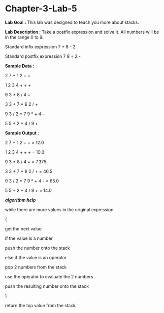 # Chapter-3-Lab-5

**Lab Goal :** This lab was designed to teach you more about stacks.

**Lab Description :** Take a postfix expression and solve it. All numbers will be in the range 0 to 9.  

      

Standard infix expression 7 + 8 - 2

Standard postfix expression 7 8 + 2 -

**Sample Data :** 

      

2 7 + 1 2 + +

1 2 3 4 + + +

9 3 * 8 / 4 +

3 3 + 7 * 9 2 / +

9 3 / 2 * 7 9 * + 4 –

5 5 + 2 * 4 / 9 +

**Sample Output :**

2 7 + 1 2 + + = 12.0

1 2 3 4 + + + = 10.0

9 3 * 8 / 4 + = 7.375

3 3 + 7 * 9 2 / + = 46.5

9 3 / 2 * 7 9 * + 4 - = 65.0

5 5 + 2 * 4 / 9 + = 14.0

**_algorithm help_**

while     there are more values in the original expression

{

get the next value

if the value is a number

push the number onto the stack

else if the value is an operator

pop 2 numbers from the stack

use the operator to evaluate the 2     numbers

push the resulting number onto the     stack

}

return the top value from the     stack 
